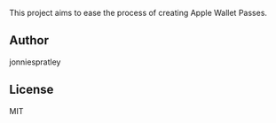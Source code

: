 This project aims to ease the process of creating Apple Wallet Passes.



## Author
jonniespratley

## License
MIT
